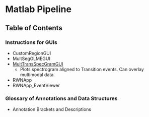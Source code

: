 # Matlab Pipeline	

## Table of Contents

### Instructions for GUIs
- CustomRegionGUI
- MultSegGLMEGUI
- [MultTransSpecGramGUI](https://github.com/INMANLab/CAPTURE/blob/main/Analysis/Matlab%20Version/Tyler%20GUI/Docs/MultTransSpecGramGUI.md)
     - Plots spectrogram aligned to Transition events. Can overlay multimodal data. 
- RWNApp
- RWNApp_EventViewer

### Glossary of Annotations and Data Structures
- Annotation Brackets and Descriptions

